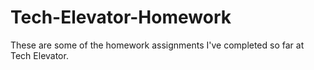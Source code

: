 # Tech-Elevator-Homework

These are some of the homework assignments I've completed so far at Tech Elevator.
